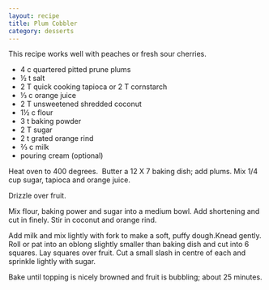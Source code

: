 ```yaml
---
layout: recipe
title: Plum Cobbler
category: desserts
---
```

This recipe works well with peaches or fresh sour cherries.

- 4 c quartered pitted prune plums
- ½ t salt
- 2 T quick cooking tapioca or 2 T cornstarch
- ⅓ c orange juice
- 2 T unsweetened shredded coconut
- 1½ c flour
- 3 t baking powder
- 2 T sugar
- 2 t grated orange rind
- ⅔ c milk
- pouring cream (optional)


Heat oven to 400 degrees.  Butter a 12 X 7 baking dish; add plums. Mix 1/4 cup sugar, tapioca and orange juice. 

Drizzle over fruit. 

Mix flour, baking power and sugar into a medium bowl. Add shortening and cut in finely. Stir in coconut and orange rind. 

Add milk and mix lightly with fork to make a soft, puffy dough.Knead gently. Roll or pat into an oblong slightly smaller than baking dish and cut into 6 squares. Lay squares over fruit. Cut a small slash in centre of each and sprinkle lightly with sugar.

Bake until topping is nicely browned and fruit is bubbling; about 25 minutes. 

